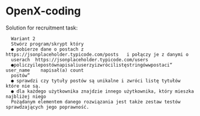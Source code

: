 # OpenX-coding
Solution for recruitment task:

      Wariant 2
      Stwórz program/skrypt który
      ● pobierze dane o postach z  https://jsonplaceholder.typicode.com/posts   i połączy je z danymi o
      userach  https://jsonplaceholder.typicode.com/users 
      ●policzyilepostównapisaliuserzyizwrócilistęstringówwpostaci“ user_name    napisał(a) count
      postów”
      ● sprawdzi czy tytuły postów są unikalne i zwróci listę tytułów które nie są.
      ● dla każdego użytkownika znajdzie innego użytkownika, który mieszka najbliżej niego
      Pożądanym elementem danego rozwiązania jest także zestaw testów sprawdzających jego poprawność.

